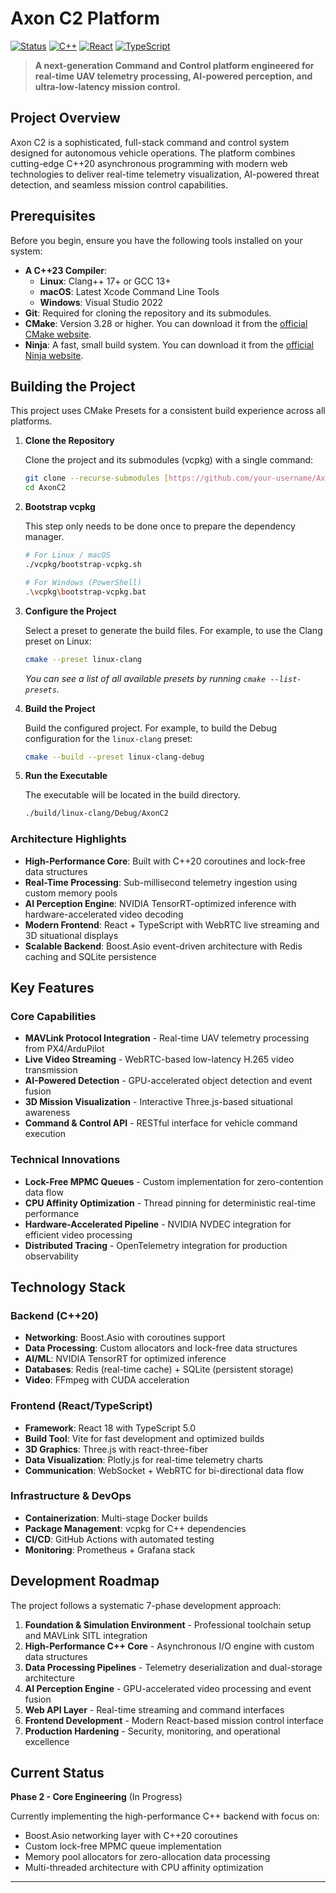 # Axon C2 Platform

[![Status](https://img.shields.io/badge/Status-In%20Development-orange?style=for-the-badge)]()
[![C++](https://img.shields.io/badge/C%2B%2B-20-blue?style=for-the-badge&logo=cplusplus)]()
[![React](https://img.shields.io/badge/React-18-61dafb?style=for-the-badge&logo=react)]()
[![TypeScript](https://img.shields.io/badge/TypeScript-5.0-3178c6?style=for-the-badge&logo=typescript)]()

> **A next-generation Command and Control platform engineered for real-time UAV telemetry processing, AI-powered perception, and ultra-low-latency mission control.**

## Project Overview

Axon C2 is a sophisticated, full-stack command and control system designed for autonomous vehicle operations. The platform combines cutting-edge C++20 asynchronous programming with modern web technologies to deliver real-time telemetry visualization, AI-powered threat detection, and seamless mission control capabilities.

## Prerequisites

Before you begin, ensure you have the following tools installed on your system:

* **A C++23 Compiler**:
    * **Linux**: Clang++ 17+ or GCC 13+
    * **macOS**: Latest Xcode Command Line Tools
    * **Windows**: Visual Studio 2022
* **Git**: Required for cloning the repository and its submodules.
* **CMake**: Version 3.28 or higher. You can download it from the [official CMake website](https://cmake.org/download/).
* **Ninja**: A fast, small build system. You can download it from the [official Ninja website](https://ninja-build.org/).

## Building the Project

This project uses CMake Presets for a consistent build experience across all platforms.

1.  **Clone the Repository**

    Clone the project and its submodules (vcpkg) with a single command:
    ```bash
    git clone --recurse-submodules [https://github.com/your-username/AxonC2.git](https://github.com/your-username/AxonC2.git)
    cd AxonC2
    ```

2.  **Bootstrap vcpkg**

    This step only needs to be done once to prepare the dependency manager.
    ```bash
    # For Linux / macOS
    ./vcpkg/bootstrap-vcpkg.sh

    # For Windows (PowerShell)
    .\vcpkg\bootstrap-vcpkg.bat
    ```

3.  **Configure the Project**

    Select a preset to generate the build files. For example, to use the Clang preset on Linux:
    ```bash
    cmake --preset linux-clang
    ```
    *You can see a list of all available presets by running `cmake --list-presets`.*

4.  **Build the Project**

    Build the configured project. For example, to build the Debug configuration for the `linux-clang` preset:
    ```bash
    cmake --build --preset linux-clang-debug
    ```

5.  **Run the Executable**

    The executable will be located in the build directory.
    ```bash
    ./build/linux-clang/Debug/AxonC2
    ```

### Architecture Highlights

- **High-Performance Core**: Built with C++20 coroutines and lock-free data structures
- **Real-Time Processing**: Sub-millisecond telemetry ingestion using custom memory pools
- **AI Perception Engine**: NVIDIA TensorRT-optimized inference with hardware-accelerated video decoding  
- **Modern Frontend**: React + TypeScript with WebRTC live streaming and 3D situational displays
- **Scalable Backend**: Boost.Asio event-driven architecture with Redis caching and SQLite persistence

## Key Features

### Core Capabilities
- **MAVLink Protocol Integration** - Real-time UAV telemetry processing from PX4/ArduPilot
- **Live Video Streaming** - WebRTC-based low-latency H.265 video transmission
- **AI-Powered Detection** - GPU-accelerated object detection and event fusion
- **3D Mission Visualization** - Interactive Three.js-based situational awareness
- **Command & Control API** - RESTful interface for vehicle command execution

### Technical Innovations
- **Lock-Free MPMC Queues** - Custom implementation for zero-contention data flow
- **CPU Affinity Optimization** - Thread pinning for deterministic real-time performance  
- **Hardware-Accelerated Pipeline** - NVIDIA NVDEC integration for efficient video processing
- **Distributed Tracing** - OpenTelemetry integration for production observability

## Technology Stack

### Backend (C++20)
- **Networking**: Boost.Asio with coroutines support
- **Data Processing**: Custom allocators and lock-free data structures  
- **AI/ML**: NVIDIA TensorRT for optimized inference
- **Databases**: Redis (real-time cache) + SQLite (persistent storage)
- **Video**: FFmpeg with CUDA acceleration

### Frontend (React/TypeScript)
- **Framework**: React 18 with TypeScript 5.0
- **Build Tool**: Vite for fast development and optimized builds
- **3D Graphics**: Three.js with react-three-fiber
- **Data Visualization**: Plotly.js for real-time telemetry charts
- **Communication**: WebSocket + WebRTC for bi-directional data flow

### Infrastructure & DevOps
- **Containerization**: Multi-stage Docker builds
- **Package Management**: vcpkg for C++ dependencies
- **CI/CD**: GitHub Actions with automated testing
- **Monitoring**: Prometheus + Grafana stack

## Development Roadmap

The project follows a systematic 7-phase development approach:

1. **Foundation & Simulation Environment** - Professional toolchain setup and MAVLink SITL integration
2. **High-Performance C++ Core** - Asynchronous I/O engine with custom data structures  
3. **Data Processing Pipelines** - Telemetry deserialization and dual-storage architecture
4. **AI Perception Engine** - GPU-accelerated video processing and event fusion
5. **Web API Layer** - Real-time streaming and command interfaces
6. **Frontend Development** - Modern React-based mission control interface
7. **Production Hardening** - Security, monitoring, and operational excellence

## Current Status

**Phase 2 - Core Engineering** (In Progress)

Currently implementing the high-performance C++ backend with focus on:
- Boost.Asio networking layer with C++20 coroutines
- Custom lock-free MPMC queue implementation  
- Memory pool allocators for zero-allocation data processing
- Multi-threaded architecture with CPU affinity optimization


---
